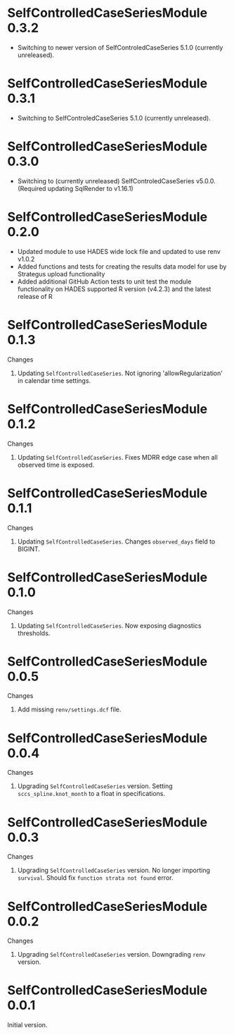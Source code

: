 SelfControlledCaseSeriesModule 0.3.2
====================================

- Switching to newer version of SelfControledCaseSeries 5.1.0 (currently unreleased).

SelfControlledCaseSeriesModule 0.3.1
====================================

- Switching to SelfControledCaseSeries 5.1.0 (currently unreleased).

SelfControlledCaseSeriesModule 0.3.0
====================================

- Switching to (currently unreleased) SelfControledCaseSeries v5.0.0. (Required updating SqlRender to v1.16.1)

SelfControlledCaseSeriesModule 0.2.0
====================================

- Updated module to use HADES wide lock file and updated to use renv v1.0.2
- Added functions and tests for creating the results data model for use by Strategus upload functionality
- Added additional GitHub Action tests to unit test the module functionality on HADES supported R version (v4.2.3) and the latest release of R

SelfControlledCaseSeriesModule 0.1.3
====================================

Changes

1. Updating `SelfControlledCaseSeries`. Not ignoring 'allowRegularization' in calendar time settings.

SelfControlledCaseSeriesModule 0.1.2
====================================

Changes

1. Updating `SelfControlledCaseSeries`. Fixes MDRR edge case when all observed time is exposed.

SelfControlledCaseSeriesModule 0.1.1
====================================

Changes

1. Updating `SelfControlledCaseSeries`. Changes `observed_days` field to BIGINT.

SelfControlledCaseSeriesModule 0.1.0
====================================

Changes

1. Updating `SelfControlledCaseSeries`. Now exposing diagnostics thresholds.


SelfControlledCaseSeriesModule 0.0.5
====================================

Changes

1. Add missing `renv/settings.dcf` file.

SelfControlledCaseSeriesModule 0.0.4
====================================

Changes

1. Upgrading `SelfControlledCaseSeries` version. Setting `sccs_spline.knot_month` to a float in specifications.


SelfControlledCaseSeriesModule 0.0.3
====================================

Changes

1. Upgrading `SelfControlledCaseSeries` version. No longer importing `survival`. Should fix `function strata not found` error.


SelfControlledCaseSeriesModule 0.0.2
====================================

Changes

1. Upgrading `SelfControlledCaseSeries` version. Downgrading `renv` version.


SelfControlledCaseSeriesModule 0.0.1
====================================

Initial version.